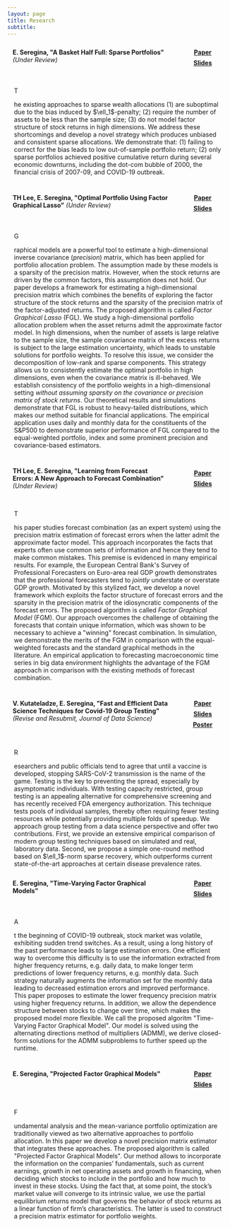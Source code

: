```yaml
---
layout: page
title: Research
subtitle:
---
```


<style>
.socialcolor{
  color: var(--footertextcol);
}
.btn-new{
  background-color:var(--footertextcol);color: var(--backcol);
}
.btn-new:hover{
  background-color:var(--posthovercol);color: white;
}
.wrapper {
max-width: 1024px;
margin: 0 auto;
}
.wrapper > * {
background-color: var(--headbackcol);
border-radius: 5px;
padding: 12px;
}
.wrapper {
display: grid;
grid-template-columns: repeat(12, [col-start] 1fr);
grid-gap: 5px;
}
.item1 {
grid-column: col-start 1 / span 9;
grid-row: 1/2;
}
.item2 {
grid-column: col-start 1 / span 12 ;
grid-row: 2 / 7;
padding: 15px;
}
.item3 {
grid-column: col-start 10 / span 3;
grid-row: 1/2;
  display: flex;
  justify-content: center;
  align-items: center;
} 
</style>


<div class="wrapper">
  <div class="item1">
    <b>E. Seregina, "A Basket Half Full: Sparse Portfolios"</b> <i>(Under Review)</i>
  </div>
  <div class="item2">
    <p class="dropcap">T</p>he existing approaches to sparse wealth allocations (1) are suboptimal due to the bias induced by $\ell_1$-penalty; (2) require the number of assets to be less than the sample size; (3) do not model factor structure of stock returns in high dimensions. We address these shortcomings and develop a novel strategy which produces unbiased and consistent sparse allocations. We demonstrate that: (1) failing to correct for the bias leads to low out-of-sample portfolio return;  (2) only sparse portfolios achieved positive cumulative return during several economic downturns, including the dot-com bubble of 2000, the financial crisis of 2007-09, and COVID-19 outbreak.
  </div>
  <div class="item3">
    <center> 
      <a href="https://arxiv.org/pdf/2011.04278.pdf" type="button" class="btn btn-new btn-sm" title="Job Market Paper"><i class="fas fa-file-pdf fa-lg"></i><b> Paper</b></a> 
      <span style="display:block; height: 7px;"></span>
      <a href="/pdfs/JMPpres.pdf" type="button" class="btn btn-new btn-sm" title="CV"><i class="fas fa-file-pdf fa-lg"></i><b> Slides</b></a>
    </center>
  </div>
</div>

<span style="display:block; height: 0px;"></span>


<div class="wrapper">
  <div class="item1">
    <b>TH Lee, E. Seregina, "Optimal Portfolio Using Factor Graphical Lasso"</b> <i>(Under Review)</i>
  </div>
  <div class="item2">
    <p class="dropcap">G</p>raphical models are a powerful tool to estimate a high-dimensional inverse covariance (<i>precision</i>) matrix, which has been applied for portfolio allocation problem. The assumption made by these models is a sparsity of the precision matrix. However, when the stock returns are driven by the common factors, this assumption does not hold.
		Our paper develops a framework for estimating a high-dimensional precision matrix which combines the benefits of exploring the factor structure of the stock returns and the sparsity of the precision matrix of the factor-adjusted returns. The proposed algorithm is called <i>Factor Graphical Lasso</i> (FGL). We study a high-dimensional portfolio allocation problem when the asset returns admit the approximate factor model. In high dimensions, when the number of assets is large relative to the sample size, the sample covariance matrix of the excess returns is subject to the large estimation uncertainty, which leads to unstable solutions for portfolio weights. To resolve this issue, we consider the decomposition of low-rank and sparse components. This strategy allows us to consistently estimate the optimal portfolio in high dimensions, even when the covariance matrix is ill-behaved. We establish consistency of the portfolio weights in a high-dimensional setting <i>without assuming sparsity on the covariance or precision matrix of stock returns</i>. Our theoretical results and simulations demonstrate that FGL is robust to heavy-tailed distributions, which makes our method suitable for financial applications. The empirical application uses daily and monthly data for the constituents of the S&P500 to demonstrate superior performance of FGL compared to the equal-weighted portfolio, index and some prominent precision and covariance-based estimators. 
  </div>
  <div class="item3">
    <center> 
      <a href="https://arxiv.org/pdf/2011.00435.pdf" type="button" class="btn btn-new btn-sm" title="Optimal Portfolio Using Factor Graphical Lasso"><i class="fas fa-file-pdf fa-lg"></i><b> Paper</b></a> 
      <span style="display:block; height: 7px;"></span>
      <a href="/pdfs/CV.pdf" type="button" class="btn btn-new btn-sm" title="CV"><i class="fas fa-file-pdf fa-lg"></i><b> Slides</b></a>
    </center>
  </div>
</div>

<span style="display:block; height: 0px;"></span>

<div class="wrapper">
  <div class="item1">
    <b>TH Lee, E. Seregina, "Learning from Forecast Errors: A New Approach to Forecast Combination"</b> <i>(Under Review)</i>
  </div>
  <div class="item2">
    <p class="dropcap">T</p>his paper studies forecast combination (as an expert system) using the precision matrix estimation of forecast errors when the latter admit the approximate factor model. This approach incorporates the facts that experts often use common sets of information and hence they tend to make common mistakes. This premise is evidenced in many empirical results. For example, the European Central Bank's Survey of Professional Forecasters on Euro-area real GDP growth demonstrates that the professional forecasters tend to <i>jointly</i> understate or overstate GDP growth. Motivated by this stylized fact, we develop a novel framework which exploits the factor structure of forecast errors and the sparsity in the precision matrix of the idiosyncratic components of the forecast errors. The proposed algorithm is called <i>Factor Graphical Model</i> (FGM). Our approach overcomes the challenge of obtaining the forecasts that contain unique information, which was shown to be necessary to achieve a "winning" forecast combination. In simulation, we demonstrate the merits of the FGM in comparison with the equal-weighted forecasts and the standard graphical methods in the literature. An empirical application to forecasting macroeconomic time series in big data environment highlights the advantage of the FGM approach in comparison with the existing methods of forecast combination. 
  </div>
  <div class="item3">
    <center> 
      <a href="https://arxiv.org/pdf/2011.02077.pdf" type="button" class="btn btn-new btn-sm" title="Learning from Forecast Errors"><i class="fas fa-file-pdf fa-lg"></i><b> Paper</b></a> 
      <span style="display:block; height: 7px;"></span>
      <a href="/pdfs/LearningfromForecastErrorsSlides.pdf" type="button" class="btn btn-new btn-sm" title="CV"><i class="fas fa-file-pdf fa-lg"></i><b> Slides</b></a>
    </center>
      </div>
</div>

<span style="display:block; height: 0px;"></span>


<div class="wrapper">
  <div class="item1">
    <b>V. Kutateladze, E. Seregina, "Fast and Efficient Data Science Techniques for Covid-19 Group Testing"</b> <i>(Revise and Resubmit, Journal of Data Science)</i>
  </div>
  <div class="item2">
    <p class="dropcap">R</p>esearchers and public officials tend to agree that until a vaccine is developed, stopping SARS-CoV-2 transmission is the name of the game. Testing is the key to preventing the spread, especially by asymptomatic individuals. With testing capacity restricted, group testing is an appealing alternative for comprehensive screening and has recently received FDA emergency authorization. This technique tests pools of individual samples, thereby often requiring fewer testing resources while potentially providing multiple folds of speedup. We approach group testing from a data science perspective and offer two contributions. First, we provide an extensive empirical comparison of modern group testing techniques based on simulated and real, laboratory data. Second, we propose a simple one-round method based on $\ell_1$-norm sparse recovery, which outperforms current state-of-the-art approaches at certain disease prevalence rates.
  </div>
  <div class="item3">
    <center> 
      <a href="/pdfs/grouptesting.pdf" type="button" class="btn btn-new btn-sm" title="Covid-19 Group Testing"><i class="fas fa-file-pdf fa-lg"></i><b> Paper</b></a> 
      <span style="display:block; height: 7px;"></span>
      <a href="/pdfs/covidslides.pdf" type="button" class="btn btn-new btn-sm" title="Covid-19 Group Testing"><i class="fas fa-file-pdf fa-lg"></i><b> Slides</b></a>
      <span style="display:block; height: 7px;"></span>
      <a href="/pdfs/Covidposter.pdf" type="button" class="btn btn-new btn-sm" title="Covid-19 Group Testing"><i class="fas fa-file-pdf fa-lg"></i><b> Poster</b></a> 
    </center>
  </div>
</div>
<span style="display:block; height: 0px;"></span>


<div class="wrapper">
  <div class="item1">
    <b>E. Seregina, "Time-Varying Factor Graphical Models"</b>
  </div>
  <div class="item2">
    <p class="dropcap">A</p>t the beginning of COVID-19 outbreak, stock market was volatile, exhibiting sudden trend switches. As a result, using a long history of the past performance leads to large estimation errors. One efficient way to overcome this difficulty is to use the information extracted from higher frequency returns, e.g. daily data, to make longer term predictions of lower frequency returns, e.g. monthly data. Such strategy naturally augments the information set for the monthly data leading to decreased estimation errors and improved performance. This paper proposes to estimate the lower frequency precision matrix using higher frequency returns. In addition, we allow the dependence structure between stocks to change over time, which makes the proposed model more flexible. We call the proposed algoritm "Time-Varying Factor Graphical Model". Our model is solved using the alternating directions method of multipliers (ADMM), we derive closed-form solutions for the ADMM subproblems to further speed up the runtime.
  </div>
  <div class="item3">
    <center> 
      <a href="/pdfs/CV.pdf" type="button" class="btn btn-new btn-sm" title="Time-Varying Factor Graphical Models"><i class="fas fa-file-pdf fa-lg"></i><b> Paper</b></a> 
      <span style="display:block; height: 7px;"></span>
      <a href="/pdfs/CV.pdf" type="button" class="btn btn-new btn-sm" title="CV"><i class="fas fa-file-pdf fa-lg"></i><b> Slides</b></a>
    </center>
  </div>
</div>

<span style="display:block; height: 0px;"></span>


<div class="wrapper">
  <div class="item1">
    <b>E. Seregina, "Projected Factor Graphical Models"</b>
  </div>
  <div class="item2">
    <p class="dropcap">F</p>undamental analysis and the mean-variance portfolio optimization are traditionally viewed as two alternative approaches to portfolio allocation. In this paper we develop a novel precision matrix estimator that integrates these approaches. The proposed algorithm is called "Projected Factor Graphical Models". Our method allows to incorporate the information on the companies’ fundamentals, such as current earnings, growth in net operating assets and growth in financing, when deciding which stocks to include in the portfolio and how much to invest in these stocks. Using the fact that, at some point, the stock’s market value will converge to its intrinsic value, we use the partial equilibrium returns model that governs the behavior of stock returns as a linear function of firm’s characteristics. The latter is used to construct a precision matrix estimator for portfolio weights.
  </div>
  <div class="item3">
    <center> 
      <a href="/pdfs/CV.pdf" type="button" class="btn btn-new btn-sm" title="Projected Factor Graphical Models"><i class="fas fa-file-pdf fa-lg"></i><b> Paper</b></a> 
      <span style="display:block; height: 7px;"></span>
      <a href="/pdfs/CV.pdf" type="button" class="btn btn-new btn-sm" title="CV"><i class="fas fa-file-pdf fa-lg"></i><b> Slides</b></a>
    </center>
  </div>
</div>